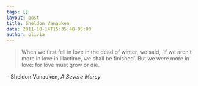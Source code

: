 ```yaml
---
tags: []
layout: post
title: Sheldon Vanauken
date: 2011-10-14T15:35:48-05:00
author: olivia
---
```


> When we first fell in love in the dead of winter, we said, ‘If we aren’t more in love in lilactime, we shall be finished’. But we were more in love: for love must grow or die.

– Sheldon Vanauken, _A Severe Mercy_
